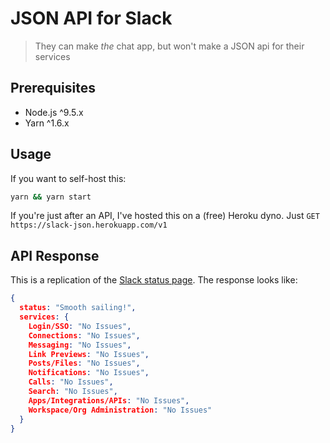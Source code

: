 # JSON API for Slack
> They can make *the* chat app, but won't make a JSON api for their services

## Prerequisites
* Node.js ^9.5.x
* Yarn ^1.6.x

## Usage
If you want to self-host this: 

```zsh
yarn && yarn start
```

If you're just after an API, I've hosted this on a (free) Heroku dyno. Just `GET https://slack-json.herokuapp.com/v1`

## API Response
This is a replication of the [Slack status page](https://status.slack.com/). The response looks like:

```json
{
  status: "Smooth sailing!",
  services: {
    Login/SSO: "No Issues",
    Connections: "No Issues",
    Messaging: "No Issues",
    Link Previews: "No Issues",
    Posts/Files: "No Issues",
    Notifications: "No Issues",
    Calls: "No Issues",
    Search: "No Issues",
    Apps/Integrations/APIs: "No Issues",
    Workspace/Org Administration: "No Issues"
  }
}